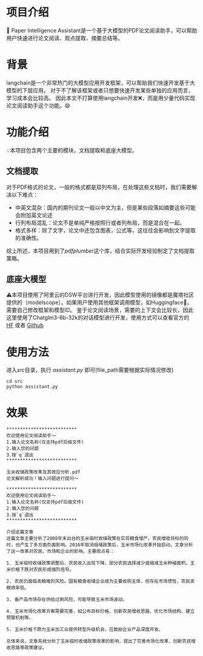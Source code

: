 # 项目介绍
💬 Paper Intelligence Assistant是一个基于大模型的PDF论文阅读助手，可以帮助用户快速进行论文阅读、观点提取、摘要总结等。


# 背景
langchain是一个非常热门的大模型应用开发框架，可以帮助我们快速开发基于大模型的下层应用。
对于不了解该框架或者只想要快速开发某些单独的应用而言，学习成本会比较高。
因此本文不打算使用langchain开发❌，而是用少量代码实现论文阅读助手这个功能。😄


# 功能介绍
💡本项目包含两个主要的模块，文档提取和底座大模型。

## 文档提取
对于PDF格式的论文，一般的格式都是双列布局，在处理这些文档时，我们需要解决以下难点：
* 中英文混杂：国内的期刊论文一般以中文为主，但是某些段落如摘要这些可能会附加英文论述
* 行列布局混乱：论文不是单纯严格按照行或者列布局，而是混合在一起。
* 格式多样：除了文字，论文中还包含图表，公式等，这往往会影响到文字提取的准确性。

综上所述，本项目用到了*pdfplumber*这个库，结合实际开发经验制定了文档提取策略。

## 底座大模型
⚠️本项目使用了阿里云的DSW平台进行开发，因此模型使用的镜像都是魔塔社区提供的（modelscope）。如果用户使用其他框架调用模型，如Huggingface🤭，需要自己修改框架和模型ID。
鉴于论文阅读场景，需要的上下文会比较长，因此这里使用了Chatglm3-6b-32k的对话模型进行开发，使用方式可以查看官方的
[HF](https://huggingface.co/THUDM/chatglm3-6b-32k) 或者 [Github](https://github.com/THUDM/ChatGLM3) 

# 使用方法
进入*src*目录，执行 *assistant.py* 即可(file_path需要根据实际情况修改)

```shell
cd src
python assistant.py
```
# 效果
```
**************************
欢迎使用论文阅读助手～
1.输入论文名称(仅支持pdf后缀文件)
2.输入您的问题
3.按`q`退出
**************************

玉米收储政策改革及其效应分析.pdf
论文解析成功！输入问题进行提问～

**************************
欢迎使用论文阅读助手～
1.输入论文名称(仅支持pdf后缀文件)
2.输入您的问题
3.按`q`退出
**************************

介绍这篇文章
这篇文章主要分析了2008年末出台的玉米临时收储政策在实现粮食增产、农民增收目标的同时，也产生了多方面负面影响。2016年取消临储政策后，玉米市场化改革开始启动，文章分析了这一改革对农民、市场和企业的影响。主要观点有：

1. 玉米临时收储政策调整后，农民收入出现下降，部分农民选择减少或缩减玉米种植面积。玉米价格下跌对农民形成强烈信号。 

2. 农民仍面临卖粮难的风险。国有粮食收储企业成为主要收购主体，但存在市场惯性，农民卖粮效率低。

3. 畜产品市场存在供给过剩风险，可能导致玉米市场波动。

4. 玉米市场化改革方案需要完善，如公布目标价格、创新农民增收思路、优化市场结构、建立预警机制等。

5. 玉米价格下跌为玉米加工业提供转型升级机会，应鼓励企业产品深度开发。

总体来说，文章系统分析了玉米临时收储政策改革的影响，提出了完善市场化改革、创新农民增收思路等政策建议。

```

